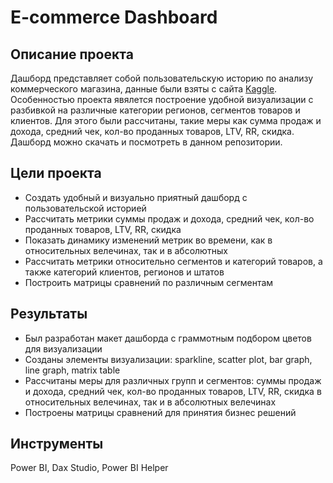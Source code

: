 # E-commerce Dashboard
## Описание проекта
Дашборд представляет собой пользовательскую историю по анализу коммерческого магазина, данные были взяты с сайта [Kaggle](https://www.kaggle.com/datasets/abdulqaderasiirii/e-commerce-data). Особенностью проекта явялется построение удобной визуализации с разбивкой
на различные категории регионов, сегментов товаров и клиентов. Для этого были рассчитаны, такие меры как сумма продаж и дохода, средний чек, кол-во проданных товаров, LTV, RR, скидка. Дашборд можно скачать и посмотреть в данном репозитории.
## Цели проекта
+ Создать удобный и визуально приятный дашборд с пользовательской историей
+ Рассчитать метрики суммы продаж и дохода, средний чек, кол-во проданных товаров, LTV, RR, скидка
+ Показать динамику изменений метрик во времени, как в относительных велечинах, так и в абсолютных
+ Рассчитать метрики относительно сегментов и категорий товаров, а также категорий клиентов, регионов и штатов
+ Построить матрицы сравнений по различным сегментам
## Результаты
+ Был разработан макет дашборда с граммотным подбором цветов для визуализации
+ Созданы элементы визуализации: sparkline, scatter plot, bar graph, line graph, matrix table
+ Рассчитаны меры для различных групп и сегментов: суммы продаж и дохода, средний чек, кол-во проданных товаров, LTV, RR, скидка в относительных велечинах, так и в абсолютных велечинах
+ Построены матрицы сравнений для принятия бизнес решений
## Инструменты
Power BI, Dax Studio, Power BI Helper
